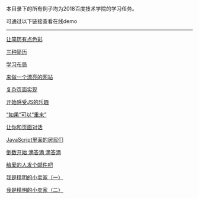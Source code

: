 本目录下的所有例子均为2018百度技术学院的学习任务。

可通过以下链接查看在线demo
<hr>

[让简历有点色彩](https://hydesmond.github.io/ife.baidu/basic/Day3/index.html)
<br>

[三种简历](https://hydesmond.github.io/ife.baidu/basic/Day5/index.html)
<br>

[学习布局](https://hydesmond.github.io/ife.baidu/basic/Day7/index.html)
<br>

[来做一个漂亮的网站](https://hydesmond.github.io/ife.baidu/basic/Day0911/index.html)

[复杂页面实现](https://hydesmond.github.io/ife.baidu/basic/day12/index.html)

[开始感受JS的乐趣](https://hydesmond.github.io/ife.baidu/basic/Day13/index.html)

[“如果”可以“重来”](https://hydesmond.github.io/ife.baidu/basic/Day14/index.html)

[让你和页面对话](https://hydesmond.github.io/ife.baidu/basic/Day20/index.html)

[JavaScript里面的居民们](https://hydesmond.github.io/basic/ife.baidu/Day22/index.html)

[倒数开始 滴答滴 滴答滴](https://hydesmond.github.io/basic/ife.baidu/Day25/index.html)

[给爱的人发个邮件吧](https://hydesmond.github.io/basic/ife.baidu/Day28/index.html)

[我是精明的小卖家（一）](https://hydesmond.github.io/basic/ife.baidu/Day31/index.html)

[我是精明的小卖家（二）](https://hydesmond.github.io/basic/ife.baidu/Day34/index.html)
